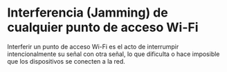 # Interferencia (Jamming) de cualquier punto de acceso Wi-Fi

Interferir un punto de acceso Wi-Fi es el acto de interrumpir intencionalmente su señal con otra señal, lo que dificulta o hace imposible que los dispositivos se conecten a la red.

